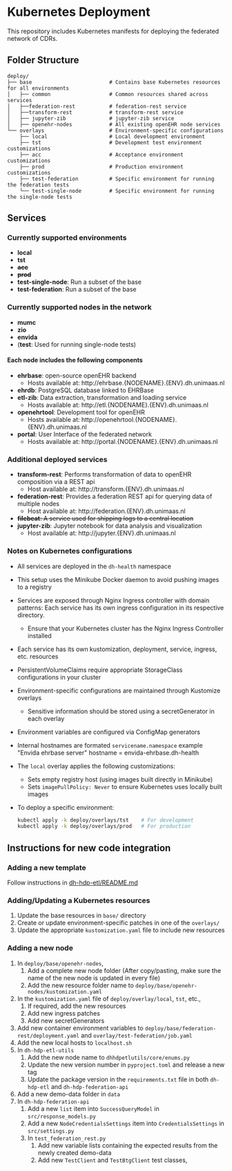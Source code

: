 # Kubernetes Deployment

This repository includes Kubernetes manifests for deploying the federated network of CDRs.

## Folder Structure

```
deploy/
├── base                         # Contains base Kubernetes resources for all environments
│   ├── common                   # Common resources shared across services
│   ├──federation-rest           # federation-rest service
│   ├──transform-rest            # transform-rest service
│   ├── jupyter-zib              # jupyter-zib service
│   ├── openehr-nodes            # All existing openEHR node services
└── overlays                     # Environment-specific configurations
    ├── local                    # Local development environment
    ├── tst                      # Development test environment customizations
    ├── acc                      # Acceptance environment customizations
    ├── prod                     # Production environment customizations
    ├── test-federation          # Specific environment for running the federation tests
    └── test-single-node         # Specific environment for running the single-node tests
```

## Services

### Currently supported environments

- **local**
- **tst**
- <s>**acc**</s>
- <s>**prod**</s>
- **test-single-node**: Run a subset of the base
- **test-federation**: Run a subset of the base

### Currently supported nodes in the network

- **mumc**
- **zio**
- **envida**
- (**test**: Used for running single-node tests)

#### Each node includes the following components

- **ehrbase**: open-source openEHR backend
    - Hosts available at: http://ehrbase.{NODENAME}.{ENV}.dh.unimaas.nl
- **ehrdb**: PostgreSQL database linked to EHRBase
- **etl-zib**: Data extraction, transformation and loading service
    - Hosts available at: http://etl.{NODENAME}.{ENV}.dh.unimaas.nl
- **openehrtool**: Development tool for openEHR
    - Hosts available at: http://openehrtool.{NODENAME}.{ENV}.dh.unimaas.nl
- **portal**: User Interface of the federated network
    - Hosts available at: http://portal.{NODENAME}.{ENV}.dh.unimaas.nl

### Additional deployed services

- **transform-rest**: Performs transformation of data to openEHR composition via a REST api
    - Host available at: http://transform.{ENV}.dh.unimaas.nl
- **federation-rest**: Provides a federation REST api for querying data of multiple nodes
    - Host available at: http://federation.{ENV}.dh.unimaas.nl
- <s>**filebeat**: A service used for shipping logs to a central location</s>
- **jupyter-zib**: Jupyter notebook for data analysis and visualization
    - Host available at: http://jupyter.{ENV}.dh.unimaas.nl

### Notes on Kubernetes configurations

- All services are deployed in the `dh-health` namespace
- This setup uses the Minikube Docker daemon to avoid pushing images to a registry
- Services are exposed through Nginx Ingress controller with domain patterns:
  Each service has its own ingress configuration in its respective directory.
    - Ensure that your Kubernetes cluster has the Nginx Ingress Controller installed

- Each service has its own kustomization, deployment, service, ingress, etc. resources
- PersistentVolumeClaims require appropriate StorageClass configurations in your cluster
- Environment-specific configurations are maintained through Kustomize overlays
    - Sensitive information should be stored using a secretGenerator in each overlay
- Environment variables are configured via ConfigMap generators
- Internal hostnames are formated `servicename.namespace` example "Envida ehrbase server" hostname =
  envida-ehrbase.dh-health
- The `local` overlay applies the following customizations:
    - Sets empty registry host (using images built directly in Minikube)
    - Sets `imagePullPolicy: Never` to ensure Kubernetes uses locally built images
- To deploy a specific environment:
  ```bash
  kubectl apply -k deploy/overlays/tst    # For development
  kubectl apply -k deploy/overlays/prod   # For production
  ```

## Instructions for new code integration

### Adding a new template

Follow instructions
in [dh-hdp-etl/README.md](https://github.com/MaastrichtUniversity/dh-hdp-etl/tree/2024.1?tab=readme-ov-file#how-to-add-a-new-zib-template-in-the-codebase)

### Adding/Updating a Kubernetes resources

1. Update the base resources in `base/` directory
2. Create or update environment-specific patches in one of the `overlays/`
3. Update the appropriate `kustomization.yaml` file to include new resources

### Adding a new node

1. In `deploy/base/openehr-nodes`,
    1. Add a complete new node folder
       (After copy/pasting, make sure the name of the new node is updated in every file)
    2. Add the new resource folder name to `deploy/base/openehr-nodes/kustomization.yaml`
2. In the `kustomization.yaml` file of `deploy/overlay/local`, `tst`, etc.,
    1. If required, add the new resources
    2. Add new ingress patches
    3. Add new secretGenerators
3. Add new container environment variables to `deploy/base/federation-rest/deployment.yaml` and
   `overlay/test-federation/job.yaml`
4. Add the new local hosts to `localhost.sh`
5. In `dh-hdp-etl-utils`
    1. Add the new node name to `dhhdpetlutils/core/enums.py`
    2. Update the new version number in `pyproject.toml` and release a new tag
    3. Update the package version in the `requirements.txt` file in both `dh-hdp-etl` and `dh-hdp-federation-api`
6. Add a new demo-data folder in `data`
7. In `dh-hdp-federation-api`
    1. Add a new `list` item into `SuccessQueryModel` in `src/response_models.py`
    2. Add a new `NodeCredentialsSettings` item into `CredentialsSettings` in `src/settings.py`
    3. In `test_federation_rest.py`
        1. Add new variable lists containing the expected results from the newly created demo-data
        2. Add new `TestClient` and `TestBtgClient` test classes,
